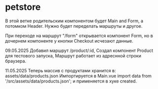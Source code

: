 # petstore

В этой ветке родительским компонентом будет Main and Form, а потомком Header.
Нужно будет переделать маршруты и другое.

При переходе на маршрут "/form" открывается компонент Form, но в дочернем компоненте у кнопки Checkout исчезают данные.

09.05.2025
Добавил маршрут /product/:id,
Создал компонент Product для тестового запуска,
Маршрут работает из адреснной строки браузера.

11.05.2025
Теперь массив с продуктами хранится в:
assets/data/products.json
Импортируется в Main.vue
import data from '/src/assets/data/products.json';
и применяется в хуке created.

